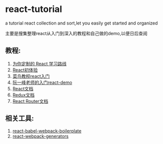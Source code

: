 # react-tutorial
a tutorial react collection and sort,let you easily get started and organized

主要是搜集整理react从入门到深入的教程和自己做的demo,以便日后查阅
## 教程:
1. [为你定制的 React 学习路线](http://geek.csdn.net/news/detail/88222)
2. [React初体验](http://hustlzp.com/post/2016/03/react-first-blood)
3. [菜鸟教程react入门](http://www.runoob.com/react/react-tutorial.html)
4. [阮一峰老师的入门react-demo](https://github.com/cllgeek/react-demos)
5. [React文档](http://reactjs.cn/react/docs/getting-started.html)
6. [Redux文档](http://cn.redux.js.org/index.html)
7. [React Router文档](http://react-guide.github.io/react-router-cn/)

## 相关工具:
1. [react-babel-webpack-boilerplate](https://github.com/ruanyf/react-babel-webpack-boilerplate)
2. [react-webpack-generators](https://github.com/react-webpack-generators/generator-react-webpack)

